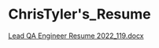 # ChrisTyler's_Resume

[Lead QA Engineer Resume 2022_119.docx](https://github.com/ctyler123/Chris_Tyler/files/7891713/Lead.QA.Engineer.Resume.2022_119.docx)
